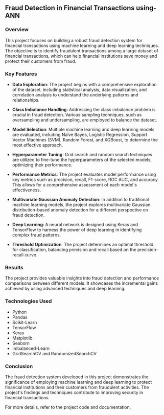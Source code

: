 
## Fraud Detection in Financial Transactions using-ANN

### Overview

This project focuses on building a robust fraud detection system for financial transactions using machine learning and deep learning techniques. The objective is to identify fraudulent transactions among a large dataset of financial transactions, which can help financial institutions save money and protect their customers from fraud.

### Key Features

- **Data Exploration**: The project begins with a comprehensive exploration of the dataset, including statistical analysis, data visualization, and correlation analysis to understand the underlying patterns and relationships.

- **Class Imbalance Handling**: Addressing the class imbalance problem is crucial in fraud detection. Various sampling techniques, such as oversampling and undersampling, are employed to balance the dataset.

- **Model Selection**: Multiple machine learning and deep learning models are evaluated, including Naïve Bayes, Logistic Regression, Support Vector Machines (SVM), Random Forest, and XGBoost, to determine the most effective approach.

- **Hyperparameter Tuning**: Grid search and random search techniques are utilized to fine-tune the hyperparameters of the selected models, optimizing their performance.

- **Performance Metrics**: The project evaluates model performance using key metrics such as precision, recall, F1-score, ROC AUC, and accuracy. This allows for a comprehensive assessment of each model's effectiveness.

- **Multivariate Gaussian Anomaly Detection**: In addition to traditional machine learning models, the project explores multivariate Gaussian distribution-based anomaly detection for a different perspective on fraud detection.

- **Deep Learning**: A neural network is designed using Keras and TensorFlow to harness the power of deep learning in identifying complex fraud patterns.

- **Threshold Optimization**: The project determines an optimal threshold for classification, balancing precision and recall based on the precision-recall curve.

### Results

The project provides valuable insights into fraud detection and performance comparisons between different models. It showcases the incremental gains achieved by using advanced techniques and deep learning.

### Technologies Used

- Python
- Pandas
- Scikit-Learn
- TensorFlow
- Keras
- Matplotlib
- Seaborn
- Imbalanced-Learn
- GridSearchCV and RandomizedSearchCV

### Conclusion

The fraud detection system developed in this project demonstrates the significance of employing machine learning and deep learning to protect financial institutions and their customers from fraudulent activities. The project's findings and techniques contribute to improving security in financial transactions.

For more details, refer to the project code and documentation.

